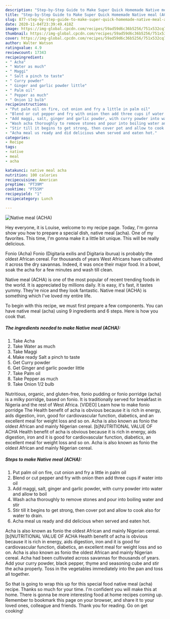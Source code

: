 ```yaml
---
description: "Step-by-Step Guide to Make Super Quick Homemade Native meal (ACHA)"
title: "Step-by-Step Guide to Make Super Quick Homemade Native meal (ACHA)"
slug: 877-step-by-step-guide-to-make-super-quick-homemade-native-meal-acha
date: 2020-11-04T23:39:49.418Z
image: https://img-global.cpcdn.com/recipes/59ad59d6c36b5256/751x532cq70/native-meal-acha-recipe-main-photo.jpg
thumbnail: https://img-global.cpcdn.com/recipes/59ad59d6c36b5256/751x532cq70/native-meal-acha-recipe-main-photo.jpg
cover: https://img-global.cpcdn.com/recipes/59ad59d6c36b5256/751x532cq70/native-meal-acha-recipe-main-photo.jpg
author: Walter Watson
ratingvalue: 4.9
reviewcount: 17343
recipeingredient:
- " Acha"
- " Water as much"
- " Maggi"
- " Salt a pinch to taste"
- " Curry powder"
- " Ginger and garlic powder little"
- " Palm oil"
- " Pepper as much"
- " Onion 12 bulb"
recipeinstructions:
- "Put palm oil on fire, cut onion and fry a little in palm oil"
- "Blend or cut pepper and fry with onion then add three cups if water into oil"
- "Add maggi, salt, ginger and garlic powder, with curry powder into water and allow to boil"
- "Wash acha thoroughly to remove stones and pour into boiling water and stir"
- "Stir till it begins to get strong, then cover pot and allow to cook also for water to drain."
- "Acha meal us ready and did delicious when served and eaten hot."
categories:
- Recipe
tags:
- native
- meal
- acha

katakunci: native meal acha 
nutrition: 100 calories
recipecuisine: American
preptime: "PT39M"
cooktime: "PT55M"
recipeyield: "1"
recipecategory: Lunch

---
```



![Native meal (ACHA)](https://img-global.cpcdn.com/recipes/59ad59d6c36b5256/751x532cq70/native-meal-acha-recipe-main-photo.jpg)

Hey everyone, it is Louise, welcome to my recipe page. Today, I'm gonna show you how to prepare a special dish, native meal (acha). One of my favorites. This time, I'm gonna make it a little bit unique. This will be really delicious.

Fonio (Acha) Fonio (Digitaria exilis and Digitaria iburua) is probably the oldest African cereal. For thousands of years West Africans have cultivated it across the dry savannas. Indeed, it was once their major food. In a bowl, soak the acha for a few minutes and wash till clean.

Native meal (ACHA) is one of the most popular of recent trending foods in the world. It is appreciated by millions daily. It is easy, it's fast, it tastes yummy. They're nice and they look fantastic. Native meal (ACHA) is something which I've loved my entire life.


To begin with this recipe, we must first prepare a few components. You can have native meal (acha) using 9 ingredients and 6 steps. Here is how you cook that.

<!--inarticleads1-->

##### The ingredients needed to make Native meal (ACHA):

1. Take  Acha
1. Take  Water as much
1. Take  Maggi
1. Make ready  Salt a pinch to taste
1. Get  Curry powder
1. Get  Ginger and garlic powder little
1. Take  Palm oil
1. Take  Pepper as much
1. Take  Onion 1/2 bulb


Nutritious, organic, and gluten-free, fonio pudding or fonio porridge (acha) is a milky porridge, based on fonio. It is traditionally served for breakfast in Nigeria and the rest of West Africa. [VIDEO] Learn how to make fonio porridge The Health benefit of acha is obvious because it is rich in energy, aids digestion, iron, good for cardiovascular function, diabetics, and an excellent meal for weight loss and so on. Acha is also known as fonio the oldest African and mainly Nigerian cereal. [b]NUTRITIONAL VALUE OF ACHA Health benefit of acha is obvious because it is rich in energy, aids digestion, iron and it is good for cardiovascular function, diabetics, an excellent meal for weight loss and so on. Acha is also known as fonio the oldest African and mainly Nigerian cereal. 

<!--inarticleads2-->

##### Steps to make Native meal (ACHA):

1. Put palm oil on fire, cut onion and fry a little in palm oil
1. Blend or cut pepper and fry with onion then add three cups if water into oil
1. Add maggi, salt, ginger and garlic powder, with curry powder into water and allow to boil
1. Wash acha thoroughly to remove stones and pour into boiling water and stir
1. Stir till it begins to get strong, then cover pot and allow to cook also for water to drain.
1. Acha meal us ready and did delicious when served and eaten hot.


Acha is also known as fonio the oldest African and mainly Nigerian cereal. [b]NUTRITIONAL VALUE OF ACHA Health benefit of acha is obvious because it is rich in energy, aids digestion, iron and it is good for cardiovascular function, diabetics, an excellent meal for weight loss and so on. Acha is also known as fonio the oldest African and mainly Nigerian cereal. Acha had been cultivated across savannas for thousands of years. Add your curry powder, black pepper, thyme and seasoning cube and stir the acha properly. Toss in the vegetables immediately into the pan and toss all together. 

So that is going to wrap this up for this special food native meal (acha) recipe. Thanks so much for your time. I'm confident you will make this at home. There is gonna be more interesting food at home recipes coming up. Remember to bookmark this page on your browser, and share it to your loved ones, colleague and friends. Thank you for reading. Go on get cooking!
